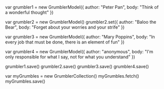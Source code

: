 var grumbler1 = new GrumblerModel({
	author: "Peter Pan",
	body: "Think of a wonderful thought"
})

var grumbler2 = new GrumblerModel()
grumbler2.set({
	author: "Baloo the Bear",
	body: "Forget about your worries and your strife"
})

var grumbler3 = new GrumblerModel({
	author: "Mary Poppins",
	body: "In every job that must be done, there is an element of fun"
})

var grumbler4 = new GrumblerModel({
	author: "anonymous",
	body: "I'm only responsible for what I say, not for what you understand"
})

grumbler1.save()
grumbler2.save()
grumbler3.save()
grumbler4.save()

var myGrumbles = new GrumblerCollection()
myGrumbles.fetch()
myGrumbles.save()